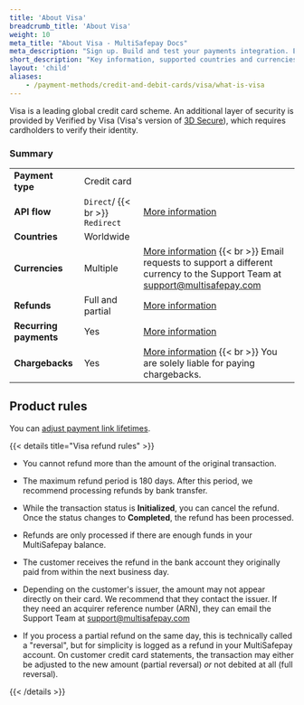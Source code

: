 ```yaml
---
title: 'About Visa'
breadcrumb_title: 'About Visa'
weight: 10
meta_title: "About Visa - MultiSafepay Docs"
meta_description: "Sign up. Build and test your payments integration. Explore our products and services. Use our API Reference, SDKs, and wrappers. Get support."
short_description: "Key information, supported countries and currencies, product rules"
layout: 'child'
aliases:
    - /payment-methods/credit-and-debit-cards/visa/what-is-visa
---
```


Visa is a leading global credit card scheme. An additional layer of security is provided by Verified by Visa (Visa's version of [3D Secure](/security-and-legal/payment-regulations/about-3d-secure/)), which requires cardholders to verify their identity.

### Summary

|   |   |   |
|---|---|---|
| **Payment type**   | Credit card  | |
| **API flow**  | `Direct`/ {{< br >}} `Redirect`| [More information](/developer/api/difference-between-direct-and-redirect) |
| **Countries**  | Worldwide  | |
| **Currencies**  | Multiple | [More information](/faq/general/supported-currencies) {{< br >}} Email requests to support a different currency to the Support Team at <support@multisafepay.com> | 
| **Refunds**  | Full and partial  | [More information](/payments/refunds-and-chargebacks/refunds/) | 
| **Recurring payments**  | Yes | [More information](/payments/about/recurring-payments/)  |
| **Chargebacks**  | Yes | [More information](/faq/chargebacks) {{< br >}} You are solely liable for paying chargebacks.  |

## Product rules

You can [adjust payment link lifetimes](/developer/api/adjusting-payment-link-lifetimes/).

{{< details title="Visa refund rules" >}}

- You cannot refund more than the amount of the original transaction.

- The maximum refund period is 180 days. After this period, we recommend processing refunds by bank transfer.

- While the transaction status is **Initialized**, you can cancel the refund. Once the status changes to **Completed**, the refund has been processed. 

- Refunds are only processed if there are enough funds in your MultiSafepay balance.

- The customer receives the refund in the bank account they originally paid from within the next business day.

- Depending on the customer's issuer, the amount may not appear directly on their card. We recommend that they contact the issuer. If they need an acquirer reference number (ARN), they can email the Support Team at <support@multisafepay.com> 

- If you process a partial refund on the same day, this is technically called a "reversal", but for simplicity is logged as a refund in your MultiSafepay account. On customer credit card statements, the transaction may either be adjusted to the new amount (partial reversal) _or_ not debited at all (full reversal).

{{< /details >}}